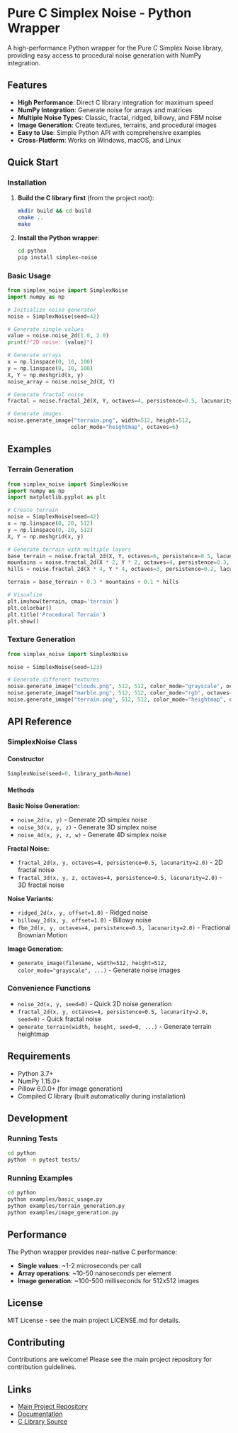 # Pure C Simplex Noise - Python Wrapper

A high-performance Python wrapper for the Pure C Simplex Noise library, providing easy access to procedural noise generation with NumPy integration.

## Features

- **High Performance**: Direct C library integration for maximum speed
- **NumPy Integration**: Generate noise for arrays and matrices
- **Multiple Noise Types**: Classic, fractal, ridged, billowy, and FBM noise
- **Image Generation**: Create textures, terrains, and procedural images
- **Easy to Use**: Simple Python API with comprehensive examples
- **Cross-Platform**: Works on Windows, macOS, and Linux

## Quick Start

### Installation

1. **Build the C library first** (from the project root):

   ```bash
   mkdir build && cd build
   cmake ..
   make
   ```

2. **Install the Python wrapper**:
   ```bash
   cd python
   pip install simplex-noise
   ```

### Basic Usage

```python
from simplex_noise import SimplexNoise
import numpy as np

# Initialize noise generator
noise = SimplexNoise(seed=42)

# Generate single values
value = noise.noise_2d(1.0, 2.0)
print(f"2D noise: {value}")

# Generate arrays
x = np.linspace(0, 10, 100)
y = np.linspace(0, 10, 100)
X, Y = np.meshgrid(x, y)
noise_array = noise.noise_2d(X, Y)

# Generate fractal noise
fractal = noise.fractal_2d(X, Y, octaves=4, persistence=0.5, lacunarity=2.0)

# Generate images
noise.generate_image("terrain.png", width=512, height=512,
                    color_mode="heightmap", octaves=6)
```

## Examples

### Terrain Generation

```python
from simplex_noise import SimplexNoise
import numpy as np
import matplotlib.pyplot as plt

# Create terrain
noise = SimplexNoise(seed=42)
x = np.linspace(0, 20, 512)
y = np.linspace(0, 20, 512)
X, Y = np.meshgrid(x, y)

# Generate terrain with multiple layers
base_terrain = noise.fractal_2d(X, Y, octaves=6, persistence=0.5, lacunarity=2.0)
mountains = noise.fractal_2d(X * 2, Y * 2, octaves=4, persistence=0.3, lacunarity=2.5)
hills = noise.fractal_2d(X * 4, Y * 4, octaves=3, persistence=0.2, lacunarity=2.0)

terrain = base_terrain + 0.3 * mountains + 0.1 * hills

# Visualize
plt.imshow(terrain, cmap='terrain')
plt.colorbar()
plt.title('Procedural Terrain')
plt.show()
```

### Texture Generation

```python
from simplex_noise import SimplexNoise

noise = SimplexNoise(seed=123)

# Generate different textures
noise.generate_image("clouds.png", 512, 512, color_mode="grayscale", octaves=6)
noise.generate_image("marble.png", 512, 512, color_mode="rgb", octaves=4)
noise.generate_image("terrain.png", 512, 512, color_mode="heightmap", octaves=6)
```

## API Reference

### SimplexNoise Class

#### Constructor

```python
SimplexNoise(seed=0, library_path=None)
```

#### Methods

**Basic Noise Generation:**

- `noise_2d(x, y)` - Generate 2D simplex noise
- `noise_3d(x, y, z)` - Generate 3D simplex noise
- `noise_4d(x, y, z, w)` - Generate 4D simplex noise

**Fractal Noise:**

- `fractal_2d(x, y, octaves=4, persistence=0.5, lacunarity=2.0)` - 2D fractal noise
- `fractal_3d(x, y, z, octaves=4, persistence=0.5, lacunarity=2.0)` - 3D fractal noise

**Noise Variants:**

- `ridged_2d(x, y, offset=1.0)` - Ridged noise
- `billowy_2d(x, y, offset=1.0)` - Billowy noise
- `fbm_2d(x, y, octaves=4, persistence=0.5, lacunarity=2.0)` - Fractional Brownian Motion

**Image Generation:**

- `generate_image(filename, width=512, height=512, color_mode="grayscale", ...)` - Generate noise images

### Convenience Functions

- `noise_2d(x, y, seed=0)` - Quick 2D noise generation
- `fractal_2d(x, y, octaves=4, persistence=0.5, lacunarity=2.0, seed=0)` - Quick fractal noise
- `generate_terrain(width, height, seed=0, ...)` - Generate terrain heightmap

## Requirements

- Python 3.7+
- NumPy 1.15.0+
- Pillow 6.0.0+ (for image generation)
- Compiled C library (built automatically during installation)

## Development

### Running Tests

```bash
cd python
python -m pytest tests/
```

### Running Examples

```bash
cd python
python examples/basic_usage.py
python examples/terrain_generation.py
python examples/image_generation.py
```

## Performance

The Python wrapper provides near-native C performance:

- **Single values**: ~1-2 microseconds per call
- **Array operations**: ~10-50 nanoseconds per element
- **Image generation**: ~100-500 milliseconds for 512x512 images

## License

MIT License - see the main project LICENSE.md for details.

## Contributing

Contributions are welcome! Please see the main project repository for contribution guidelines.

## Links

- [Main Project Repository](https://github.com/paredezadrian/noise)
- [Documentation](https://paredezadrian.github.io/noise/)
- [C Library Source](https://github.com/paredezadrian/noise/tree/main/src)
